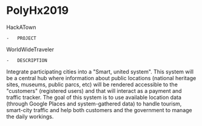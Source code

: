 # PolyHx2019
HackATown

	-	PROJECT
WorldWideTraveler

	-	DESCRIPTION
Integrate participating cities into a "Smart, united system".
This system will be a central hub where information about public locations (national heritage sites, museums, public parcs, etc) will be rendered accessible to the "customers" (registered users) and that will interact as a payment and traffic tracker.
The goal of this system is to use available location data (through Google Places and system-gathered data) to handle tourism, smart-city traffic and help both customers and the government to manage the daily workings.
